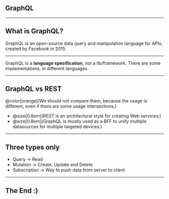 
## GraphQL

---

## What is GraphQL?

GraphQL is an open-source data query and manipulation language for APIs, created by Facebook in 2015.

---

GraphQL is a **language specification**, not a lib/framework. There are some implementations, in different languages.

---

## GraphQL vs REST

@color[orange](We should not compare them, because the usage is different, even if there are some usage intersections.)

* @size[0.8em](REST is an architectural style for creating Web services;)
* @size[0.8em](GraphQL is mostly used as a BFF to unify multiple datasources for multiple targeted devices.)

---

## Three types only

* Query -> Read
* Mutation -> Create, Update and Delete
* Subscription -> Way to push data from server to client

---

## The End :)
